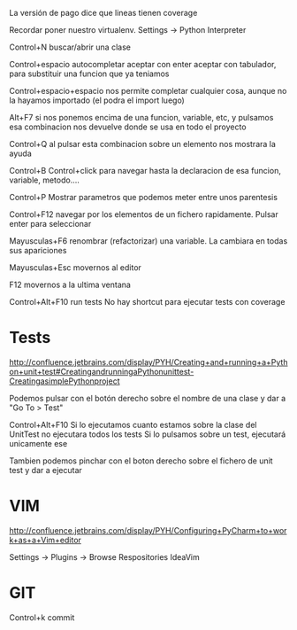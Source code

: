 La versión de pago dice que lineas tienen coverage

Recordar poner nuestro virtualenv.
Settings -> Python Interpreter

Control+N
  buscar/abrir una clase

Control+espacio
  autocompletar
  aceptar con enter
  aceptar con tabulador, para substituir una funcion que ya teniamos

Control+espacio+espacio
  nos permite completar cualquier cosa, aunque no la hayamos importado (el podra el import luego)

Alt+F7
  si nos ponemos encima de una funcion, variable, etc, y pulsamos esa combinacion nos devuelve donde se usa en todo el proyecto

Control+Q
  al pulsar esta combinacion sobre un elemento nos mostrara la ayuda

Control+B
Control+click
  para navegar hasta la declaracion de esa funcion, variable, metodo....

Control+P
  Mostrar parametros que podemos meter entre unos parentesis

Control+F12
  navegar por los elementos de un fichero rapidamente. Pulsar enter para seleccionar

Mayusculas+F6
  renombrar (refactorizar) una variable. La cambiara en todas sus apariciones

Mayusculas+Esc
  movernos al editor

F12
  movernos a la ultima ventana

Control+Alt+F10
  run tests
  No hay shortcut para ejecutar tests con coverage

# Tests #
http://confluence.jetbrains.com/display/PYH/Creating+and+running+a+Python+unit+test#CreatingandrunningaPythonunittest-CreatingasimplePythonproject

Podemos pulsar con el botón derecho sobre el nombre de una clase y dar a "Go To > Test"

Control+Alt+F10
  Si lo ejecutamos cuanto estamos sobre la clase del UnitTest no ejecutara todos los tests
  Si lo pulsamos sobre un test, ejecutará unicamente ese

Tambien podemos pinchar con el boton derecho sobre el fichero de unit test y dar a ejecutar


# VIM #
http://confluence.jetbrains.com/display/PYH/Configuring+PyCharm+to+work+as+a+Vim+editor

Settings -> Plugins ->  Browse Respositories
IdeaVim

# GIT #
Control+k
  commit
